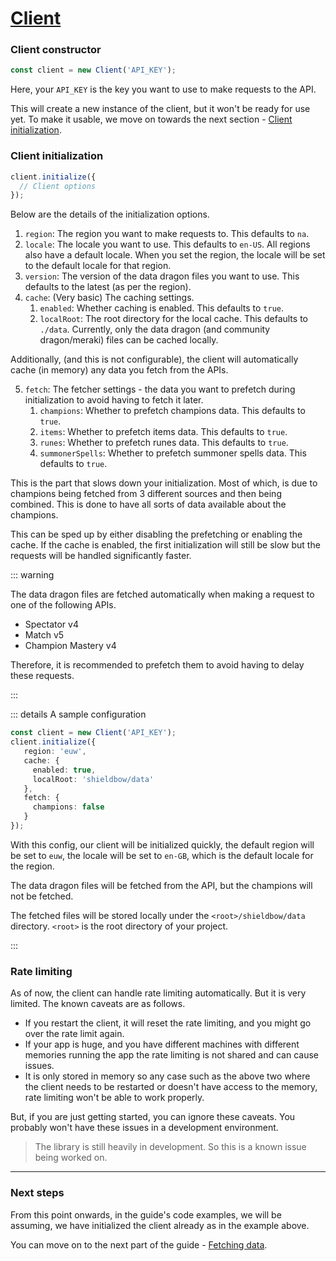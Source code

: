 # [Client](/shieldbow/api/client.md)

### Client constructor

```ts
const client = new Client('API_KEY');
```

Here, your `API_KEY` is the key you want to use to make requests to the API.

This will create a new instance of the client, but it won't be ready for use yet.
To make it usable, we move on towards the next section - [Client initialization](#client-initialization).

### Client initialization

```ts
client.initialize({
  // Client options
});
```

Below are the details of the initialization options.

1. `region`: The region you want to make requests to. This defaults to `na`.
2. `locale`: The locale you want to use. This defaults to `en-US`. 
All regions also have a default locale. 
When you set the region, the locale will be set to the default locale for that region.
3. `version`: The version of the data dragon files you want to use. This defaults to the latest (as per the region).
4. `cache`: (Very basic) The caching settings.
   1. `enabled`: Whether caching is enabled. This defaults to `true`.
   2. `localRoot`: The root directory for the local cache. This defaults to `./data`.
Currently, only the data dragon (and community dragon/meraki) files can be cached locally.

Additionally, (and this is not configurable), the client will automatically cache (in memory) 
any data you fetch from the APIs.

5. `fetch`: The fetcher settings - the data you want to prefetch during initialization to avoid having to fetch it later.
   1. `champions`: Whether to prefetch champions data. This defaults to `true`.
   2. `items`: Whether to prefetch items data. This defaults to `true`.
   3. `runes`: Whether to prefetch runes data. This defaults to `true`.
   4. `summonerSpells`: Whether to prefetch summoner spells data. This defaults to `true`.

This is the part that slows down your initialization. 
Most of which, is due to champions being fetched from 3 different sources and then being combined.
This is done to have all sorts of data available about the champions.

This can be sped up by either disabling the prefetching or enabling the cache.
If the cache is enabled, the first initialization will still be slow but the requests will be handled significantly faster.

::: warning

The data dragon files are fetched automatically when making a request to one of the following APIs.

- Spectator v4
- Match v5
- Champion Mastery v4

Therefore, it is recommended to prefetch them to avoid having to delay these requests.

:::

::: details A sample configuration

```ts
const client = new Client('API_KEY');
client.initialize({ 
   region: 'euw', 
   cache: { 
     enabled: true,
     localRoot: 'shieldbow/data' 
   }, 
   fetch: {
     champions: false
   }
});
```

With this config, our client will be initialized quickly, the default region will be set to `euw`, 
the locale will be set to `en-GB`, which is the default locale for the region.

The data dragon files will be fetched from the API, but the champions will not be fetched.

The fetched files will be stored locally under the `<root>/shieldbow/data` directory.
`<root>` is the root directory of your project.

:::

### Rate limiting

As of now, the client can handle rate limiting automatically. But it is very limited.
The known caveats are as follows.

- If you restart the client, it will reset the rate limiting, and you might go over the rate limit again.
- If your app is huge, and you have different machines with different memories running the app
the rate limiting is not shared and can cause issues.
- It is only stored in memory so any case such as the above two where the client needs to be restarted or doesn't have access to the memory,
rate limiting won't be able to work properly.

But, if you are just getting started, you can ignore these caveats.
You probably won't have these issues in a development environment.

> The library is still heavily in development. So this is a known issue being worked on.

---

### Next steps

From this point onwards, in the guide's code examples, we will be assuming, 
we have initialized the client already as in the example above.

You can move on to the next part of the guide - [Fetching data](/shieldbow/guide/fetching.md).